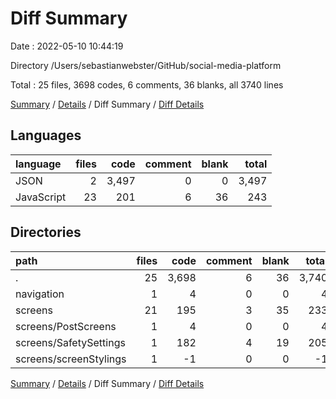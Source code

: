 # Diff Summary

Date : 2022-05-10 10:44:19

Directory /Users/sebastianwebster/GitHub/social-media-platform

Total : 25 files,  3698 codes, 6 comments, 36 blanks, all 3740 lines

[Summary](results.md) / [Details](details.md) / Diff Summary / [Diff Details](diff-details.md)

## Languages
| language | files | code | comment | blank | total |
| :--- | ---: | ---: | ---: | ---: | ---: |
| JSON | 2 | 3,497 | 0 | 0 | 3,497 |
| JavaScript | 23 | 201 | 6 | 36 | 243 |

## Directories
| path | files | code | comment | blank | total |
| :--- | ---: | ---: | ---: | ---: | ---: |
| . | 25 | 3,698 | 6 | 36 | 3,740 |
| navigation | 1 | 4 | 0 | 0 | 4 |
| screens | 21 | 195 | 3 | 35 | 233 |
| screens/PostScreens | 1 | 4 | 0 | 0 | 4 |
| screens/SafetySettings | 1 | 182 | 4 | 19 | 205 |
| screens/screenStylings | 1 | -1 | 0 | 0 | -1 |

[Summary](results.md) / [Details](details.md) / Diff Summary / [Diff Details](diff-details.md)